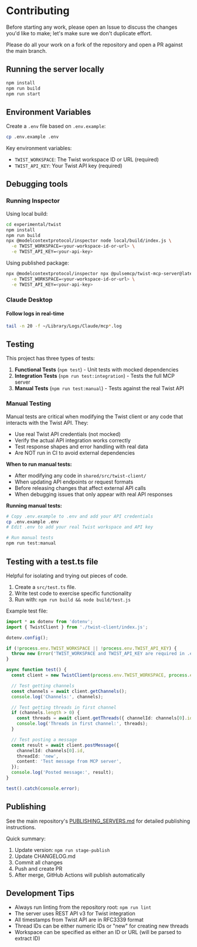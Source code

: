 # Contributing

Before starting any work, please open an Issue to discuss the changes you'd like to make; let's make sure we don't duplicate effort.

Please do all your work on a fork of the repository and open a PR against the main branch.

## Running the server locally

```bash
npm install
npm run build
npm run start
```

## Environment Variables

Create a `.env` file based on `.env.example`:

```bash
cp .env.example .env
```

Key environment variables:

- `TWIST_WORKSPACE`: The Twist workspace ID or URL (required)
- `TWIST_API_KEY`: Your Twist API key (required)

## Debugging tools

### Running Inspector

Using local build:

```bash
cd experimental/twist
npm install
npm run build
npx @modelcontextprotocol/inspector node local/build/index.js \
  -e TWIST_WORKSPACE=<your-workspace-id-or-url> \
  -e TWIST_API_KEY=<your-api-key>
```

Using published package:

```bash
npx @modelcontextprotocol/inspector npx @pulsemcp/twist-mcp-server@latest \
  -e TWIST_WORKSPACE=<your-workspace-id-or-url> \
  -e TWIST_API_KEY=<your-api-key>
```

### Claude Desktop

#### Follow logs in real-time

```bash
tail -n 20 -f ~/Library/Logs/Claude/mcp*.log
```

## Testing

This project has three types of tests:

1. **Functional Tests** (`npm test`) - Unit tests with mocked dependencies
2. **Integration Tests** (`npm run test:integration`) - Tests the full MCP server
3. **Manual Tests** (`npm run test:manual`) - Tests against the real Twist API

### Manual Testing

Manual tests are critical when modifying the Twist client or any code that interacts with the Twist API. They:

- Use real Twist API credentials (not mocked)
- Verify the actual API integration works correctly
- Test response shapes and error handling with real data
- Are NOT run in CI to avoid external dependencies

**When to run manual tests:**

- After modifying any code in `shared/src/twist-client/`
- When updating API endpoints or request formats
- Before releasing changes that affect external API calls
- When debugging issues that only appear with real API responses

**Running manual tests:**

```bash
# Copy .env.example to .env and add your API credentials
cp .env.example .env
# Edit .env to add your real Twist workspace and API key

# Run manual tests
npm run test:manual
```

## Testing with a test.ts file

Helpful for isolating and trying out pieces of code.

1. Create a `src/test.ts` file.
2. Write test code to exercise specific functionality
3. Run with: `npm run build && node build/test.js`

Example test file:

```ts
import * as dotenv from 'dotenv';
import { TwistClient } from './twist-client/index.js';

dotenv.config();

if (!process.env.TWIST_WORKSPACE || !process.env.TWIST_API_KEY) {
  throw new Error('TWIST_WORKSPACE and TWIST_API_KEY are required in .env file');
}

async function test() {
  const client = new TwistClient(process.env.TWIST_WORKSPACE, process.env.TWIST_API_KEY);

  // Test getting channels
  const channels = await client.getChannels();
  console.log('Channels:', channels);

  // Test getting threads in first channel
  if (channels.length > 0) {
    const threads = await client.getThreads({ channelId: channels[0].id });
    console.log('Threads in first channel:', threads);
  }

  // Test posting a message
  const result = await client.postMessage({
    channelId: channels[0].id,
    threadId: 'new',
    content: 'Test message from MCP server',
  });
  console.log('Posted message:', result);
}

test().catch(console.error);
```

## Publishing

See the main repository's [PUBLISHING_SERVERS.md](../../docs/PUBLISHING_SERVERS.md) for detailed publishing instructions.

Quick summary:

1. Update version: `npm run stage-publish`
2. Update CHANGELOG.md
3. Commit all changes
4. Push and create PR
5. After merge, GitHub Actions will publish automatically

## Development Tips

- Always run linting from the repository root: `npm run lint`
- The server uses REST API v3 for Twist integration
- All timestamps from Twist API are in RFC3339 format
- Thread IDs can be either numeric IDs or "new" for creating new threads
- Workspace can be specified as either an ID or URL (will be parsed to extract ID)
